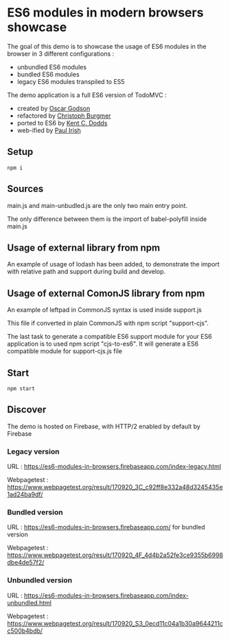 # ES6 modules in modern browsers showcase

The goal of this demo is to showcase the usage of ES6 modules in the browser in 3 different configurations :

- unbundled ES6 modules
- bundled ES6 modules
- legacy ES6 modules transpiled to ES5

The demo application is a full ES6 version of TodoMVC :

- created by [Oscar Godson](http://twitter.com/oscargodson)
- refactored by [Christoph Burgmer](http://twitter.com/cburgmer)
- ported to ES6 by [Kent C. Dodds](http://twitter.com/kentcdodds)
- web-ified by [Paul Irish](http://twitter.com/paul_irish)

## Setup

```
npm i
```

## Sources

main.js and main-unbudled.js are the only two main entry point.

The only difference between them is the import of babel-polyfill inside main.js

## Usage of external library from npm

An example of usage of lodash has been added, to demonstrate the import with relative path and support during build and develop.

## Usage of external ComonJS library from npm

An example of leftpad in CommonJS syntax is used inside support.js

This file if converted in plain CommonJS with npm script "support-cjs".

The last task to generate a compatible ES6 support module for your ES6 application is to used npm script "cjs-to-es6". It will generate a ES6 compatible module for support-cjs.js file

## Start

```
npm start
```

## Discover

The demo is hosted on Firebase, with HTTP/2 enabled by default by Firebase

### Legacy version

URL : https://es6-modules-in-browsers.firebaseapp.com/index-legacy.html

Webpagetest : https://www.webpagetest.org/result/170920_3C_c92ff8e332a48d3245435e1ad24ba9df/

### Bundled version

URL : https://es6-modules-in-browsers.firebaseapp.com/ for bundled version

Webpagetest : https://www.webpagetest.org/result/170920_4F_4d4b2a52fe3ce9355b6998dbe4de57f2/

### Unbundled version

URL : https://es6-modules-in-browsers.firebaseapp.com/index-unbundled.html

Webpagetest : https://www.webpagetest.org/result/170920_S3_0ecd11c04a1b30a9644211cc500b4bdb/

